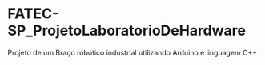 # FATEC-SP_ProjetoLaboratorioDeHardware
Projeto de um Braço robótico industrial utilizando Arduino e linguagem C++

